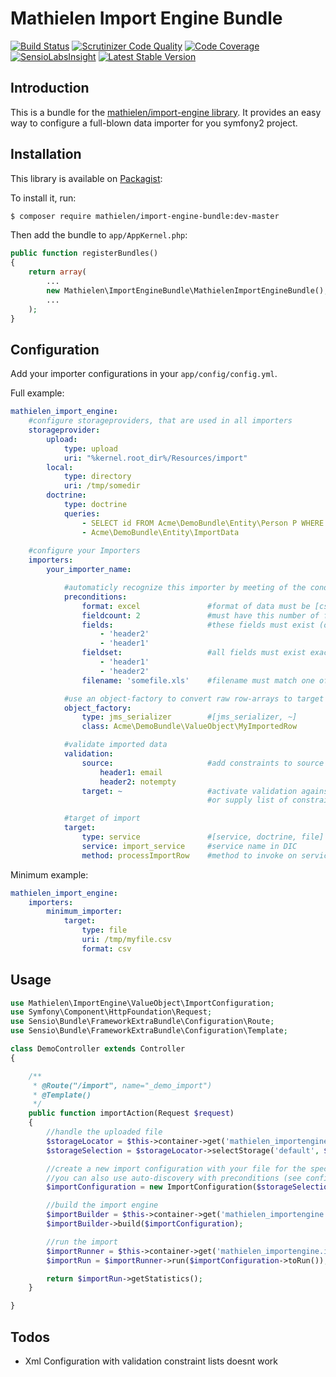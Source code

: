 Mathielen Import Engine Bundle
==========================

[![Build Status](https://travis-ci.org/mathielen/ImportEngineBundle.png?branch=master)](https://travis-ci.org/mathielen/ImportEngineBundle)
[![Scrutinizer Code Quality](https://scrutinizer-ci.com/g/mathielen/ImportEngineBundle/badges/quality-score.png?b=master)](https://scrutinizer-ci.com/g/mathielen/ImportEngineBundle/?branch=master)
[![Code Coverage](https://scrutinizer-ci.com/g/mathielen/ImportEngineBundle/badges/coverage.png?b=master)](https://scrutinizer-ci.com/g/mathielen/ImportEngineBundle/?branch=master)
[![SensioLabsInsight](https://insight.sensiolabs.com/projects/16f2af0e-9318-47f7-bd12-d3f07caf1d21/mini.png)](https://insight.sensiolabs.com/projects/16f2af0e-9318-47f7-bd12-d3f07caf1d21)
[![Latest Stable Version](https://poser.pugx.org/mathielen/import-engine-bundle/v/stable.png)](https://packagist.org/packages/mathielen/import-engine-bundle)


Introduction
------------
This is a bundle for the [mathielen/import-engine library](https://github.com/mathielen/import-engine).
It provides an easy way to configure a full-blown data importer for you symfony2 project.

Installation
------------
This library is available on [Packagist](https://packagist.org/packages/mathielen/import-engine-bundle):

To install it, run: 

```bash
$ composer require mathielen/import-engine-bundle:dev-master
```

Then add the bundle to `app/AppKernel.php`:

```php
public function registerBundles()
{
    return array(
        ...
        new Mathielen\ImportEngineBundle\MathielenImportEngineBundle(),
        ...
    );
}
```

Configuration
------------
Add your importer configurations in your `app/config/config.yml`.

Full example:
```yaml
mathielen_import_engine:
    #configure storageproviders, that are used in all importers
    storageprovider:
        upload:
            type: upload
            uri: "%kernel.root_dir%/Resources/import"
        local:
            type: directory
            uri: /tmp/somedir
        doctrine:
            type: doctrine
            queries:
                - SELECT id FROM Acme\DemoBundle\Entity\Person P WHERE P.age > 10
                - Acme\DemoBundle\Entity\ImportData
                
    #configure your Importers
    importers:
        your_importer_name:

            #automaticly recognize this importer by meeting of the conditions below
            preconditions:
                format: excel               #format of data must be [csv, excel, xml]
                fieldcount: 2               #must have this number of fields
                fields:                     #these fields must exist (order is irrelevant)
                    - 'header2'
                    - 'header1'
                fieldset:                   #all fields must exist exactly this order
                    - 'header1'
                    - 'header2'
                filename: 'somefile.xls'    #filename must match one of these regular expression(s) (can be a list)

            #use an object-factory to convert raw row-arrays to target objects
            object_factory:
                type: jms_serializer        #[jms_serializer, ~]
                class: Acme\DemoBundle\ValueObject\MyImportedRow

            #validate imported data
            validation:
                source:                     #add constraints to source fields
                    header1: email
                    header2: notempty
                target: ~                   #activate validation against generated object from object-factory (via annotations, xml)
                                            #or supply list of constraints like in source

            #target of import
            target:
                type: service               #[service, doctrine, file]
                service: import_service     #service name in DIC
                method: processImportRow    #method to invoke on service
```

Minimum example:
```yaml
mathielen_import_engine:
    importers:
        minimum_importer:
            target:
                type: file
                uri: /tmp/myfile.csv
                format: csv
```

Usage
------------

```php
use Mathielen\ImportEngine\ValueObject\ImportConfiguration;
use Symfony\Component\HttpFoundation\Request;
use Sensio\Bundle\FrameworkExtraBundle\Configuration\Route;
use Sensio\Bundle\FrameworkExtraBundle\Configuration\Template;

class DemoController extends Controller
{

    /**
     * @Route("/import", name="_demo_import")
     * @Template()
     */
    public function importAction(Request $request)
    {
        //handle the uploaded file
        $storageLocator = $this->container->get('mathielen_importengine.import.storagelocator');
        $storageSelection = $storageLocator->selectStorage('default', $request->files->getIterator()->current());

        //create a new import configuration with your file for the specified importer
        //you can also use auto-discovery with preconditions (see config above and omit 2nd parameter here)
        $importConfiguration = new ImportConfiguration($storageSelection, 'your_importer_name');

        //build the import engine
        $importBuilder = $this->container->get('mathielen_importengine.import.builder');
        $importBuilder->build($importConfiguration);

        //run the import
        $importRunner = $this->container->get('mathielen_importengine.import.runner');
        $importRun = $importRunner->run($importConfiguration->toRun());

        return $importRun->getStatistics();
    }

}
```

Todos
------------
* Xml Configuration with validation constraint lists doesnt work
